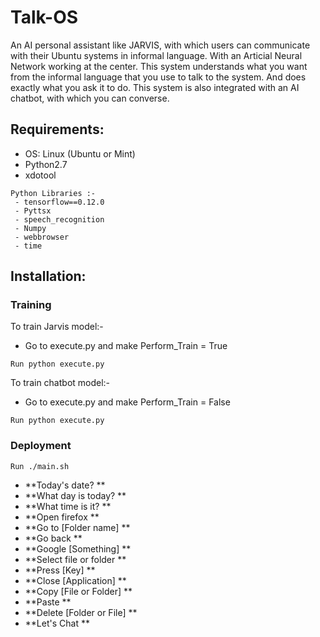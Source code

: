 # Talk-OS
An AI personal assistant like JARVIS, with which users can communicate with their Ubuntu systems in informal language. With an Articial Neural Network working at the center. This system understands what you want from the informal language that you use to talk to the system. And does exactly what you ask it to do.
This system is also integrated with an AI chatbot, with which you can converse.

## Requirements:
- OS: Linux (Ubuntu or Mint)
- Python2.7
- xdotool

```
Python Libraries :-
 - tensorflow==0.12.0
 - Pyttsx
 - speech_recognition
 - Numpy
 - webbrowser
 - time
```

## Installation:
### Training
To train Jarvis model:-
- Go to execute.py and make Perform_Train = True
```
Run python execute.py
```

To train chatbot model:-
- Go to execute.py and make Perform_Train = False
```
Run python execute.py
```

### Deployment
```
Run ./main.sh
```
* **Today's date? **
* **What day is today? **
* **What time is it? **
* **Open firefox **
* **Go to [Folder name] **
* **Go back **
* **Google [Something] **
* **Select file or folder **
* **Press [Key] **
* **Close [Application] **
* **Copy [File or Folder] **
* **Paste **
* **Delete [Folder or File] **
* **Let's Chat **

